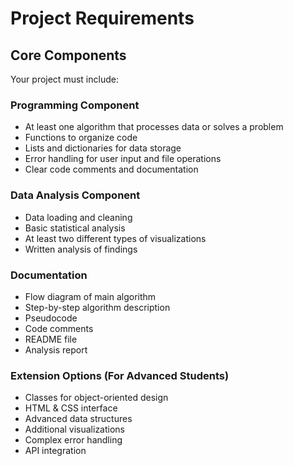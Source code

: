 # Project Requirements

## Core Components
Your project must include:

### Programming Component
- At least one algorithm that processes data or solves a problem
- Functions to organize code
- Lists and dictionaries for data storage
- Error handling for user input and file operations
- Clear code comments and documentation

### Data Analysis Component
- Data loading and cleaning
- Basic statistical analysis
- At least two different types of visualizations
- Written analysis of findings

### Documentation
- Flow diagram of main algorithm
- Step-by-step algorithm description
- Pseudocode
- Code comments
- README file
- Analysis report

### Extension Options (For Advanced Students)
- Classes for object-oriented design
- HTML & CSS interface
- Advanced data structures
- Additional visualizations
- Complex error handling
- API integration